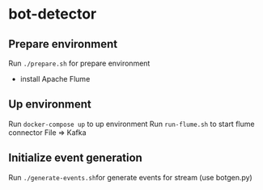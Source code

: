 # bot-detector
## Prepare environment
Run `./prepare.sh` for prepare environment
* install Apache Flume
## Up environment
Run `docker-compose up` to up environment
Run `run-flume.sh` to start flume connector File => Kafka
## Initialize event generation
Run `./generate-events.sh`for generate events for stream (use botgen.py)